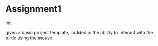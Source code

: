 # Assignment1
Init

given a basic project template, I added in the ability to interact with the turtle using the mouse
